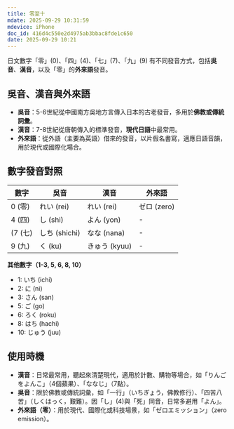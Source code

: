 ```yaml
---
title: 零至十
mdate: 2025-09-29 10:31:59
mdevice: iPhone
doc_id: 416d4c550e2d4975ab3bbac8fde1c650
date: 2025-09-29 10:21
---
```


日文數字「零」(0)、「四」(4)、「七」(7)、「九」(9) 有不同發音方式，包括**吳音**、**漢音**，以及「零」的**外來語**發音。

## 吳音、漢音與外來語
- **吳音**：5-6世紀從中國南方吳地方言傳入日本的古老發音，多用於**佛教或傳統詞彙**。
- **漢音**：7-8世紀從唐朝傳入的標準發音，**現代日語**中最常用。
- **外來語**：從外語（主要為英語）借來的發音，以片假名書寫，適應日語音韻，用於現代或國際化場合。

## 數字發音對照
| 數字 | 吳音 | 漢音 | 外來語 |
| ------ | ------- | ------- | --------- |
| 0 (零) | れい (rei) | れい (rei) | ゼロ (zero) |
| 4 (四) | し (shi) | よん (yon) | - |
| (7 (七) | しち (shichi) | なな (nana) | - |
| 9 (九) | く (ku) | きゅう (kyuu) | - |

**其他數字（1-3, 5, 6, 8, 10）**
- 1: いち (ichi)
- 2: に (ni)
- 3: さん (san)
- 5: ご (go)
- 6: ろく (roku)
- 8: はち (hachi)
- 10: じゅう (juu)

## 使用時機
- **漢音**：日常最常用，聽起來清楚現代，適用於計數、購物等場合，如「りんごをよんこ」（4個蘋果）、「ななじ」（7點）。
- **吳音**：限於佛教或傳統詞彙，如「一行」（いちぎょう，佛教修行）、「四苦八苦」（しくはっく，艱難）。因「し」(4)與「死」同音，日常多避用「よん」。
- **外來語（零）**：用於現代、國際化或科技場景，如「ゼロエミッション」（zero emission）。